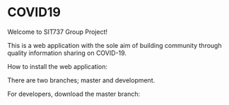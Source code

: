 # COVID19

Welcome to SIT737 Group Project!

This is a web application with the sole aim of building community through 
quality information sharing on COVID-19.

How to install the web application:

There are two branches; master and development.

For developers, download the master branch:








